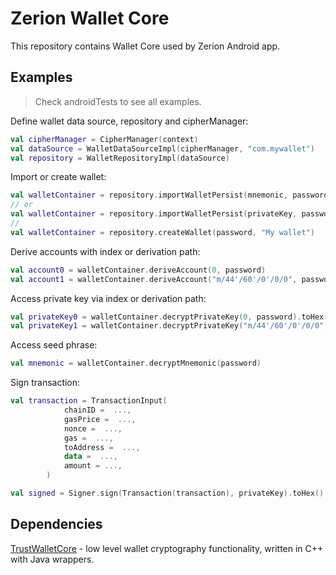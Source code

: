 # Zerion Wallet Core

This repository contains Wallet Core used by Zerion Android app.

## Examples
> Check androidTests to see all examples.

Define wallet data source, repository and cipherManager:
```kotlin
val cipherManager = CipherManager(context)
val dataSource = WalletDataSourceImpl(cipherManager, "com.mywallet")
val repository = WalletRepositoryImpl(dataSource)
```

Import or create wallet:
```kotlin
val walletContainer = repository.importWalletPersist(mnemonic, password, "My wallet")
// or
val walletContainer = repository.importWalletPersist(privateKey, password, "My wallet")
// 
val walletContainer = repository.createWallet(password, "My wallet")
```

Derive accounts with index or derivation path:
```kotlin
val account0 = walletContainer.deriveAccount(0, password)
val account1 = walletContainer.deriveAccount("m/44'/60'/0'/0/0", password)
```

Access private key via index or derivation path:
```kotlin
val privateKey0 = walletContainer.decryptPrivateKey(0, password).toHex()
val privateKey1 = walletContainer.decryptPrivateKey("m/44'/60'/0'/0/0", password).toHex()
```

Access seed phrase:
```kotlin
val mnemonic = walletContainer.decryptMnemonic(password)
```

Sign transaction:
```kotlin
val transaction = TransactionInput(
            chainID =  ...,
            gasPrice =  ...,
            nonce =  ...,
            gas =  ...,
            toAddress =  ...,
            data =  ...,
            amount = ...,
        )

val signed = Signer.sign(Transaction(transaction), privateKey).toHex()
```

## Dependencies

[TrustWalletCore](https://github.com/trustwallet/wallet-core) - low level wallet cryptography functionality, written in C++ with Java wrappers.
